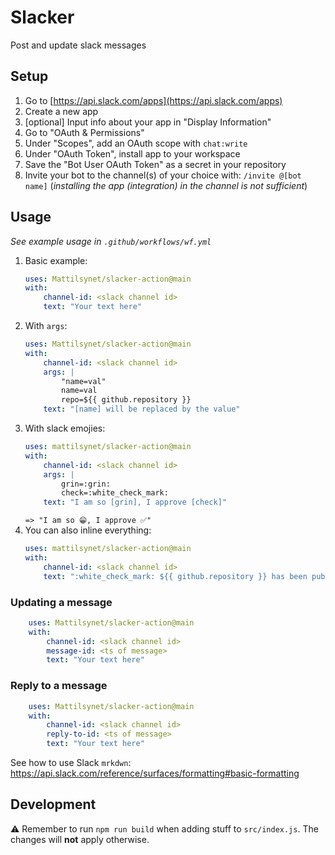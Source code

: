 # Slacker

Post and update slack messages

## Setup

1. Go to [https://api.slack.com/apps](https://api.slack.com/apps)
1. Create a new app
1. [optional] Input info about your app in "Display Information"
1. Go to "OAuth & Permissions"
1. Under "Scopes", add an OAuth scope with `chat:write`
1. Under "OAuth Token", install app to your workspace
1. Save the "Bot User OAuth Token" as a secret in your repository
1. Invite your bot to the channel(s) of your choice with: `/invite @[bot name]`
   (_installing the app (integration) in the channel is not sufficient_)

## Usage

_See example usage in `.github/workflows/wf.yml`_

1. Basic example:
   ```yaml
   uses: Mattilsynet/slacker-action@main
   with:
       channel-id: <slack channel id>
       text: "Your text here"
   ```
1. With `args`:
   ```yaml
   uses: Mattilsynet/slacker-action@main
   with:
       channel-id: <slack channel id>
       args: |
           "name=val"
           name=val
           repo=${{ github.repository }}
       text: "[name] will be replaced by the value"
   ```
1. With slack emojies:
   ```yaml
   uses: mattilsynet/slacker-action@main
   with:
       channel-id: <slack channel id>
       args: |
           grin=:grin:
           check=:white_check_mark:
       text: "I am so [grin], I approve [check]"
   ```
   `=> "I am so 😁, I approve ✅"`
1. You can also inline everything:
   ```yaml
   uses: mattilsynet/slacker-action@main
   with:
       channel-id: <slack channel id>
       text: ":white_check_mark: ${{ github.repository }} has been published :rocket:"
   ```

### Updating a message

```yaml
    uses: Mattilsynet/slacker-action@main
    with:
        channel-id: <slack channel id>
        message-id: <ts of message>
        text: "Your text here"
```

### Reply to a message

```yaml
    uses: Mattilsynet/slacker-action@main
    with:
        channel-id: <slack channel id>
        reply-to-id: <ts of message>
        text: "Your text here"
```

See how to use Slack `mrkdwn`:
https://api.slack.com/reference/surfaces/formatting#basic-formatting

## Development

⚠️ Remember to run `npm run build` when adding stuff to `src/index.js`. The changes
will **not** apply otherwise.
